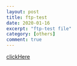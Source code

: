 ```yaml
---
layout: post
title: ftp-test
date: 2020-01-16
excerpt: "ftp-test file"
category: [others]
comment: true
---
```


<a href="https://github.com/UnprettyCoder/unprettycoder.github.io/blob/master/assets/ftp-files/dummy">clickHere</a>
